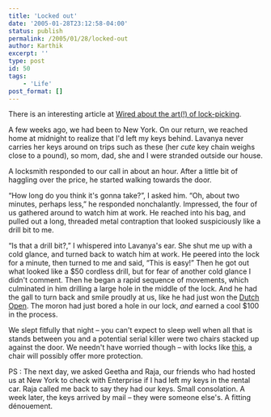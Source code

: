 ```yaml
---
title: 'Locked out'
date: '2005-01-28T23:12:58-04:00'
status: publish
permalink: /2005/01/28/locked-out
author: Karthik
excerpt: ''
type: post
id: 50
tags:
    - 'Life'
post_format: []
---
```

There is an interesting article at [Wired about the art(!) of lock-picking](http://www.wired.com/wired/archive/13.02/lockbusters.html?tw=wn_tophead_5).

A few weeks ago, we had been to New York. On our return, we reached home at midnight to realize that I'd left my keys behind. Lavanya never carries her keys around on trips such as these (her *cute* key chain weighs close to a pound), so mom, dad, she and I were stranded outside our house.

A locksmith responded to our call in about an hour. After a little bit of haggling over the price, he started walking towards the door.

“How long do you think it's gonna take?”, I asked him. “Oh, about two minutes, perhaps less,” he responded nonchalantly. Impressed, the four of us gathered around to watch him at work. He reached into his bag, and pulled out a long, threaded metal contraption that looked suspiciously like a drill bit to me.

“Is that a drill bit?,” I whispered into Lavanya's ear. She shut me up with a cold glance, and turned back to watch him at work. He peered into the lock for a minute, then turned to me and said, “This is easy!” Then he got out what looked like a $50 cordless drill, but for fear of another cold glance I didn't comment. Then he began a rapid sequence of movements, which culminated in him drilling a large hole in the middle of the lock. And he had the gall to turn back and smile proudly at us, like he had just won the [Dutch Open](http://www.wired.com/wired/archive/13.02/lockbusters.html?tw=wn_tophead_5). The moron had just bored a hole in our lock, *and* earned a cool $100 in the process.

We slept fitfully that night – you can't expect to sleep well when all that is stands between you and a potential serial killer were two chairs stacked up against the door. We needn't have worried though – with locks like [this](http://www.engadget.com/entry/7796925370303347/), a chair will possibly offer more protection.

PS : The next day, we asked Geetha and Raja, our friends who had hosted us at New York to check with Enterprise if I had left my keys in the rental car. Raja called me back to say they had our keys. Small consolation. A week later, the keys arrived by mail – they were someone else's. A fitting dénouement.